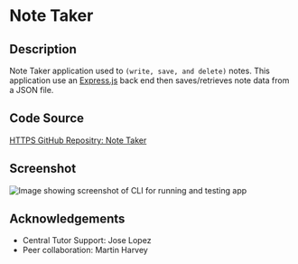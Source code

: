 # Note Taker

## Description
Note Taker application used to `(write, save, and delete)` notes. This application use an [Express.js](https://expressjs.com/) back end then saves/retrieves note data from a JSON file.

## Code Source
[HTTPS GitHub Repositry: Note Taker](https://github.com/kalynsifuentez/note-taker.git)


## Screenshot
![Image showing screenshot of CLI for running and testing app](//svg-logo-maker/SVG-logo-maker-CLI-Screenshot.png)

## Acknowledgements

* Central Tutor Support: Jose Lopez
* Peer collaboration: Martin Harvey

